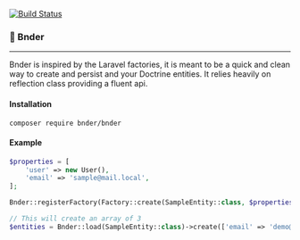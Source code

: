 [![Build Status](https://travis-ci.org/PanosCodes/Bnder.svg?branch=master)](https://travis-ci.org/PanosCodes/Bnder)

### 🤖 Bnder
___

Bnder is inspired by the Laravel factories, it is meant to be a quick and clean way
to create and persist and your Doctrine entities. It relies heavily on reflection class
providing a fluent api.

#### Installation

```composer require bnder/bnder```

#### Example

```php
$properties = [
    'user' => new User(),
    'email' => 'sample@mail.local',
];

Bnder::registerFactory(Factory::create(SampleEntity::class, $properties));

// This will create an array of 3 
$entities = Bnder::load(SampleEntity::class)->create(['email' => 'demo@mail.local'], 3);

```


